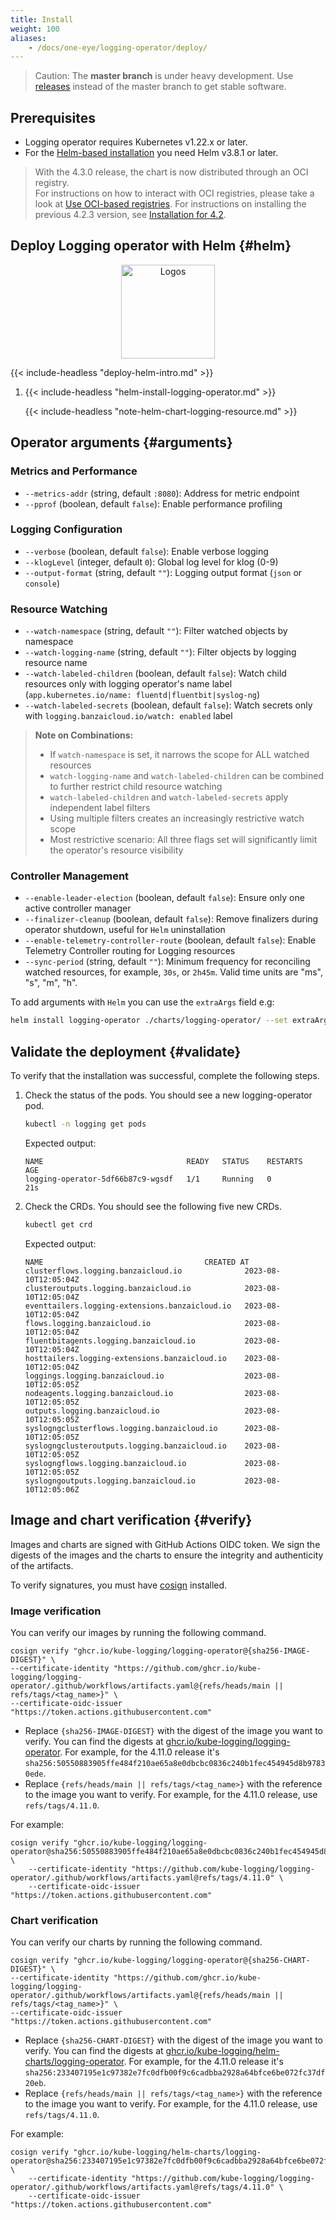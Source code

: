 ```yaml
---
title: Install
weight: 100
aliases:
    - /docs/one-eye/logging-operator/deploy/
---
```


> Caution: The **master branch** is under heavy development. Use [releases](https://github.com/kube-logging/logging-operator/releases) instead of the master branch to get stable software.

## Prerequisites

- Logging operator requires Kubernetes v1.22.x or later.
- For the [Helm-based installation](#helm) you need Helm v3.8.1 or later.

> With the 4.3.0 release, the chart is now distributed through an OCI registry. <br>
  For instructions on how to interact with OCI registries, please take a look at [Use OCI-based registries](https://helm.sh/docs/topics/registries/).
  For instructions on installing the previous 4.2.3 version, see [Installation for 4.2](/4.2/docs/install). 


## Deploy Logging operator with Helm {#helm}

<p align="center"><img src="../img/helm.svg" alt="Logos" width="150"></p>
<p align="center">

{{< include-headless "deploy-helm-intro.md" >}}

1. {{< include-headless "helm-install-logging-operator.md" >}}

    {{< include-headless "note-helm-chart-logging-resource.md" >}}

## Operator arguments {#arguments}

### Metrics and Performance

- `--metrics-addr` (string, default `:8080`): Address for metric endpoint
- `--pprof` (boolean, default `false`): Enable performance profiling

### Logging Configuration

- `--verbose` (boolean, default `false`): Enable verbose logging
- `--klogLevel` (integer, default `0`): Global log level for klog (0-9)
- `--output-format` (string, default `""`): Logging output format (`json` or `console`)

### Resource Watching

- `--watch-namespace` (string, default `""`): Filter watched objects by namespace
- `--watch-logging-name` (string, default `""`): Filter objects by logging resource name
- `--watch-labeled-children` (boolean, default `false`): Watch child resources only with logging operator's name label (`app.kubernetes.io/name: fluentd|fluentbit|syslog-ng`)
- `--watch-labeled-secrets` (boolean, default `false`): Watch secrets only with `logging.banzaicloud.io/watch: enabled` label

> **Note on Combinations:**
> - If `watch-namespace` is set, it narrows the scope for ALL watched resources
> - `watch-logging-name` and `watch-labeled-children` can be combined to further restrict child resource watching
> - `watch-labeled-children` and `watch-labeled-secrets` apply independent label filters
> - Using multiple filters creates an increasingly restrictive watch scope
> - Most restrictive scenario: All three flags set will significantly limit the operator's resource visibility

### Controller Management

- `--enable-leader-election` (boolean, default `false`): Ensure only one active controller manager
- `--finalizer-cleanup` (boolean, default `false`): Remove finalizers during operator shutdown, useful for `Helm` uninstallation
- `--enable-telemetry-controller-route` (boolean, default `false`): Enable Telemetry Controller routing for Logging resources
- `--sync-period` (string, default `""`): Minimum frequency for reconciling watched resources, for example, `30s`, or `2h45m`. Valid time units are "ms", "s", "m", "h".

To add arguments with `Helm` you can use the `extraArgs` field e.g:

```bash
helm install logging-operator ./charts/logging-operator/ --set extraArgs='{"-enable-leader-election=true","-enable-telemetry-controller-route"}'
```

## Validate the deployment {#validate}

To verify that the installation was successful, complete the following steps.

1. Check the status of the pods. You should see a new logging-operator pod.

    ```bash
    kubectl -n logging get pods
    ```

    Expected output:

    ```
    NAME                                READY   STATUS    RESTARTS   AGE
    logging-operator-5df66b87c9-wgsdf   1/1     Running   0          21s
    ```

1. Check the CRDs. You should see the following five new CRDs.

    ```bash
    kubectl get crd
    ```

    Expected output:

    ```
    NAME                                    CREATED AT
    clusterflows.logging.banzaicloud.io              2023-08-10T12:05:04Z
    clusteroutputs.logging.banzaicloud.io            2023-08-10T12:05:04Z
    eventtailers.logging-extensions.banzaicloud.io   2023-08-10T12:05:04Z
    flows.logging.banzaicloud.io                     2023-08-10T12:05:04Z
    fluentbitagents.logging.banzaicloud.io           2023-08-10T12:05:04Z
    hosttailers.logging-extensions.banzaicloud.io    2023-08-10T12:05:04Z
    loggings.logging.banzaicloud.io                  2023-08-10T12:05:05Z
    nodeagents.logging.banzaicloud.io                2023-08-10T12:05:05Z
    outputs.logging.banzaicloud.io                   2023-08-10T12:05:05Z
    syslogngclusterflows.logging.banzaicloud.io      2023-08-10T12:05:05Z
    syslogngclusteroutputs.logging.banzaicloud.io    2023-08-10T12:05:05Z
    syslogngflows.logging.banzaicloud.io             2023-08-10T12:05:05Z
    syslogngoutputs.logging.banzaicloud.io           2023-08-10T12:05:06Z
    ```

## Image and chart verification {#verify}

Images and charts are signed with GitHub Actions OIDC token. We sign the digests of the images and the charts to ensure the integrity and authenticity of the artifacts.

To verify signatures, you must have [cosign](https://docs.sigstore.dev/cosign/system_config/installation/) installed.

### Image verification

You can verify our images by running the following command.

```shell
cosign verify "ghcr.io/kube-logging/logging-operator@{sha256-IMAGE-DIGEST}" \ 
--certificate-identity "https://github.com/ghcr.io/kube-logging/logging-operator/.github/workflows/artifacts.yaml@{refs/heads/main || refs/tags/<tag_name>}" \ 
--certificate-oidc-issuer "https://token.actions.githubusercontent.com"
```

- Replace `{sha256-IMAGE-DIGEST}` with the digest of the image you want to verify. You can find the digests at [ghcr.io/kube-logging/logging-operator](https://ghcr.io/kube-logging/logging-operator). For example, for the 4.11.0 release it's `sha256:50550883905ffe484f210ae65a8e0dbcbc0836c240b1fec454945d8b97830ede`.
- Replace `{refs/heads/main || refs/tags/<tag_name>}` with the reference to the image you want to verify. For example, for the 4.11.0 release, use `refs/tags/4.11.0`.

For example:

```shell
cosign verify "ghcr.io/kube-logging/logging-operator@sha256:50550883905ffe484f210ae65a8e0dbcbc0836c240b1fec454945d8b97830ede" \
    --certificate-identity "https://github.com/kube-logging/logging-operator/.github/workflows/artifacts.yaml@refs/tags/4.11.0" \
    --certificate-oidc-issuer "https://token.actions.githubusercontent.com"
```

### Chart verification

You can verify our charts by running the following command.

```shell
cosign verify "ghcr.io/kube-logging/logging-operator@{sha256-CHART-DIGEST}" \ 
--certificate-identity "https://github.com/ghcr.io/kube-logging/logging-operator/.github/workflows/artifacts.yaml@{refs/heads/main || refs/tags/<tag_name>}" \ 
--certificate-oidc-issuer "https://token.actions.githubusercontent.com"
```

- Replace `{sha256-CHART-DIGEST}` with the digest of the image you want to verify. You can find the digests at [ghcr.io/kube-logging/helm-charts/logging-operator](https://ghcr.io/kube-logging/helm-charts/logging-operator). For example, for the 4.11.0 release it's `sha256:233407195e1c97382e7fc0dfb00f9c6cadbba2928a64bfce6be072fc37df20eb`.
- Replace `{refs/heads/main || refs/tags/<tag_name>}` with the reference to the image you want to verify. For example, for the 4.11.0 release, use `refs/tags/4.11.0`.

For example:

```shell
cosign verify "ghcr.io/kube-logging/helm-charts/logging-operator@sha256:233407195e1c97382e7fc0dfb00f9c6cadbba2928a64bfce6be072fc37df20eb" \
    --certificate-identity "https://github.com/kube-logging/logging-operator/.github/workflows/artifacts.yaml@refs/tags/4.11.0" \
    --certificate-oidc-issuer "https://token.actions.githubusercontent.com"
```
